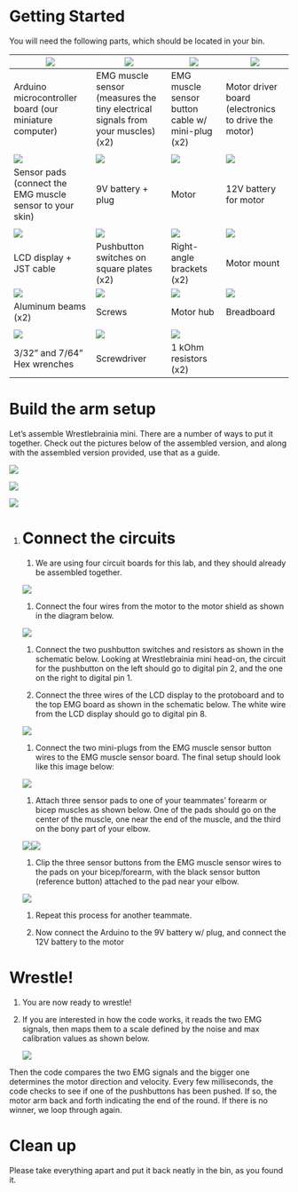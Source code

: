 
Getting Started
===============

You will need the following parts, which should be located in your bin.

| ![](./media/image1.jpeg)                                 | ![](./media/image2.jpeg)                                                   | ![](./media/image3.jpeg)                    | ![](./media/image4.jpeg)                            |
|----------------------------------------------------------|----------------------------------------------------------------------------|---------------------------------------------|-----------------------------------------------------|
| Arduino microcontroller board (our miniature computer)   | EMG muscle sensor (measures the tiny electrical signals from your muscles) (x2) | EMG muscle sensor button cable w/ mini-plug (x2) | Motor driver board (electronics to drive the motor) |
|                                                          |                                                                            |                                             |                                                     |
| ![](./media/image5.jpeg)                                 | ![](./media/image6.jpeg) | ![](./media/image7.jpeg)                    | ![](./media/image8.jpeg)                            |
| Sensor pads (connect the EMG muscle sensor to your skin) | 9V battery + plug |  Motor                                       | 12V battery for motor                               |
|                                                          |                                                                            |                                             |                                                     |
| ![](./media/image11.jpeg)                   | ![](./media/image20.jpeg)                 | ![](./media/image21.jpeg) | ![](./media/image19b.jpeg)  |  
| LCD display + JST cable                     | Pushbutton switches on square plates (x2) | Right-angle brackets (x2) | Motor mount|
| ![](./media/image13.jpeg)                                | ![](./media/image14.jpeg)                                                  | ![](./media/image15.jpeg)                   | ![](./media/image16.jpeg)                           |
| Aluminum beams (x2)                                      | Screws                                                                     | Motor hub                                   | Breadboard                                          |
|                                                          |                                                                            |                                             |                                                     |
| ![](./media/image17.jpeg)                                | ![](./media/image18.jpeg)                                                  | ![](./media/resistors.png)                 |                                                     |
| 3/32” and 7/64” Hex wrenches                             | Screwdriver                                                                | 1 kOhm resistors (x2)                              |                                                     |

Build the arm setup
===================

Let’s assemble Wrestlebrainia mini. There are a number of ways to put it together. Check out the pictures below of the assembled version, and along with the assembled version provided, use that as a guide.

![](./media/image23.jpeg)

![](./media/image24.jpeg)

![](./media/image25.jpeg)

1.  Connect the circuits
    ====================

    1.  We are using four circuit boards for this lab, and they should already be assembled together.  

	 ![](./media/fourboards.jpg) 

	1.  Connect the four wires from the motor to the motor shield as shown in the diagram below.

	 ![](./media/motorwiring.png) 

	1.  Connect the two pushbutton switches and resistors as shown in the schematic below. Looking at Wrestlebrainia mini head-on, the circuit for the pushbutton on the left should go to digital pin 2, and the one on the right to digital pin 1.

	1. Connect the three wires of the LCD display to the protoboard and to the top EMG board as shown in the schematic below.  The white wire from the LCD display should go to digital pin 8.

	 ![](./media/schematic.jpg)

	1.  Connect the two mini-plugs from the EMG muscle sensor button wires to the EMG muscle sensor board. The final setup should look like this image below:

	 ![](./media/finalsetup.JPG)

	1.  Attach three sensor pads to one of your teammates’ forearm or bicep muscles as shown below. One of the pads should go on the center of the muscle, one near the end of the muscle, and the third on the bony part of your elbow.

	![](./media/image30.jpeg)![](./media/image31.jpeg)

	1.  Clip the three sensor buttons from the EMG muscle sensor wires to the pads on your bicep/forearm, with the black sensor button (reference button) attached to the pad near your elbow.

	![](./media/image32.jpeg)

	1.  Repeat this process for another teammate.

	1.  Now connect the Arduino to the 9V battery w/ plug, and connect the 12V battery to the motor 

Wrestle!
========

1.  You are now ready to wrestle!

2.  If you are interested in how the code works, it reads the two EMG signals, then maps them to a scale defined by the noise and max calibration values as shown below.

	![](./media/image33.png)

Then the code compares the two EMG signals and the bigger one determines the motor direction and velocity. Every few milliseconds, the code checks to see if one of the pushbuttons has been pushed. If so, the motor arm back and forth indicating the end of the round. If there is no winner, we loop through again.

Clean up
========

Please take everything apart and put it back neatly in the bin, as you found it.
